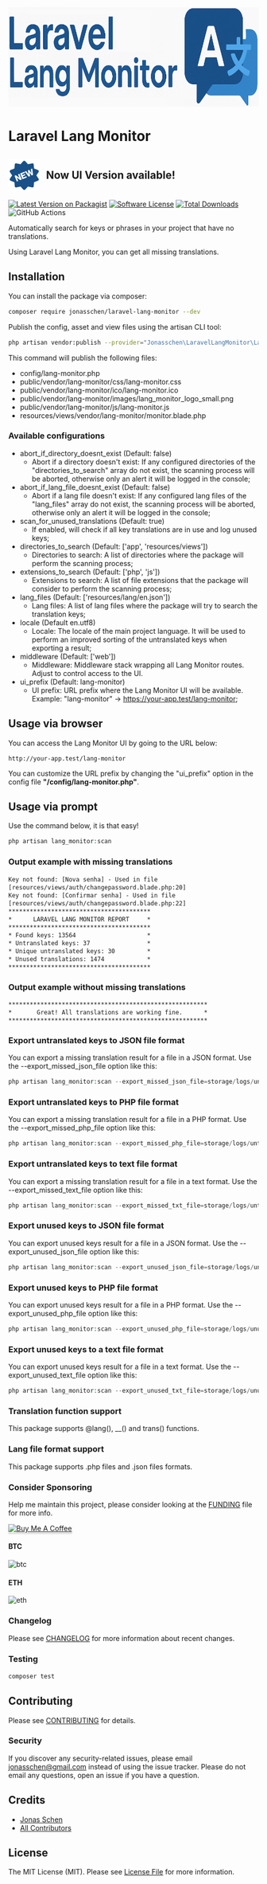 <p align="center">
    <img src="assets/lang_monitor_logo.png" alt="Logo" height="200"/>
</p>

# Laravel Lang Monitor
<h2 style="display: flex; align-items: center; gap: 12px;">
    <img src="assets/new.svg" alt="New" /> 
    <span>Now UI Version available!</span>
</h2>

[![Latest Version on Packagist](https://img.shields.io/packagist/v/jonasschen/laravel-lang-monitor.svg?style=flat-square)](https://packagist.org/packages/jonasschen/laravel-lang-monitor)
[![Software License](https://img.shields.io/badge/license-MIT-brightgreen.svg?style=flat-square)](LICENSE.md)
[![Total Downloads](https://img.shields.io/packagist/dt/jonasschen/laravel-lang-monitor.svg?style=flat-square)](https://packagist.org/packages/jonasschen/laravel-lang-monitor)
![GitHub Actions](https://github.com/jonasschen/laravel-lang-monitor/actions/workflows/main.yml/badge.svg)

Automatically search for keys or phrases in your project that have no translations.

Using Laravel Lang Monitor, you can get all missing translations.
## Installation

You can install the package via composer:
```bash
composer require jonasschen/laravel-lang-monitor --dev
```

Publish the config, asset and view files using the artisan CLI tool:
```bash
php artisan vendor:publish --provider="Jonasschen\LaravelLangMonitor\LaravelLangMonitorServiceProvider"
```
This command will publish the following files:
- config/lang-monitor.php
- public/vendor/lang-monitor/css/lang-monitor.css
- public/vendor/lang-monitor/ico/lang-monitor.ico
- public/vendor/lang-monitor/images/lang_monitor_logo_small.png
- public/vendor/lang-monitor/js/lang-monitor.js
- resources/views/vendor/lang-monitor/monitor.blade.php

### Available configurations
- abort_if_directory_doesnt_exist (Default: false)
    - Abort if a directory doesn't exist: If any configured directories of the "directories_to_search" array do not exist, the scanning process will be aborted, otherwise only an alert it will be logged in the console; 
- abort_if_lang_file_doesnt_exist (Default: false)
    - Abort if a lang file doesn't exist: If any configured lang files of the "lang_files" array do not exist, the scanning process will be aborted, otherwise only an alert it will be logged in the console;
- scan_for_unused_translations (Default: true)
    - If enabled, will check if all key translations are in use and log unused keys;
- directories_to_search (Default: ['app', 'resources/views'])
    - Directories to search: A list of directories where the package will perform the scanning process;
- extensions_to_search (Default: ['php', 'js'])
    - Extensions to search: A list of file extensions that the package will consider to perform the scanning process;
- lang_files (Default: ['resources/lang/en.json'])
    - Lang files: A list of lang files where the package will try to search the translation keys;
- locale (Default en.utf8)
    - Locale: The locale of the main project language. It will be used to perform an improved sorting of the untranslated keys when exporting a result;
- middleware (Default: ['web'])
    - Middleware: Middleware stack wrapping all Lang Monitor routes. Adjust to control access to the UI.
- ui_prefix (Default: lang-monitor)
    - UI prefix: URL prefix where the Lang Monitor UI will be available. Example: "lang-monitor" → https://your-app.test/lang-monitor;

## Usage via browser
You can access the Lang Monitor UI by going to the URL below:
```
http://your-app.test/lang-monitor
```
You can customize the URL prefix by changing the "ui_prefix" option in the config file **"/config/lang-monitor.php"**.

## Usage via prompt
Use the command below, it is that easy!
```php
php artisan lang_monitor:scan
```

### Output example with missing translations
```
Key not found: [Nova senha] - Used in file [resources/views/auth/changepassword.blade.php:20]
Key not found: [Confirmar senha] - Used in file [resources/views/auth/changepassword.blade.php:22]
****************************************
*      LARAVEL LANG MONITOR REPORT     *
****************************************
* Found keys: 13564                    *
* Untranslated keys: 37                *
* Unique untranslated keys: 30         *
* Unused translations: 1474            *
****************************************

```

### Output example without missing translations
```
********************************************************
*       Great! All translations are working fine.      *
********************************************************
```

### Export untranslated keys to JSON file format
You can export a missing translation result for a file in a JSON format. Use the --export_missed_json_file option like this:
```php
php artisan lang_monitor:scan --export_missed_json_file=storage/logs/untranslateds.json
```

### Export untranslated keys to PHP file format
You can export a missing translation result for a file in a PHP format. Use the --export_missed_php_file option like this:
```php
php artisan lang_monitor:scan --export_missed_php_file=storage/logs/untranslateds.php
```

### Export untranslated keys to text file format
You can export a missing translation result for a file in a text format. Use the --export_missed_text_file option like this:
```php
php artisan lang_monitor:scan --export_missed_txt_file=storage/logs/untranslateds.txt
```

### Export unused keys to JSON file format
You can export unused keys result for a file in a JSON format. Use the --export_unused_json_file option like this:
```php
php artisan lang_monitor:scan --export_unused_json_file=storage/logs/unuseds.json
```

### Export unused keys to PHP file format
You can export unused keys result for a file in a PHP format. Use the --export_unused_php_file option like this:
```php
php artisan lang_monitor:scan --export_unused_php_file=storage/logs/unuseds.php
```

### Export unused keys to a text file format
You can export unused keys result for a file in a text format. Use the --export_unused_text_file option like this:
```php
php artisan lang_monitor:scan --export_unused_txt_file=storage/logs/unuseds.txt
```

### Translation function support
This package supports @lang(), __() and trans() functions.

### Lang file format support
This package supports .php files and .json files formats.

### Consider Sponsoring
Help me maintain this project, please consider looking at the [FUNDING](./.github/FUNDING.yml) file for more info.

<a href="https://bmc.link/jonasschen" target="_blank"><img src="https://www.buymeacoffee.com/assets/img/custom_images/orange_img.png" alt="Buy Me A Coffee" style="height: 41px !important;width: 174px !important;box-shadow: 0px 3px 2px 0px rgba(190, 190, 190, 0.5) !important;-webkit-box-shadow: 0px 3px 2px 0px rgba(190, 190, 190, 0.5) !important;" ></a>

#### BTC
![btc](https://github.com/jonasschen/laravel-lang-monitor/assets/31046817/2f69a4aa-4ee2-442e-aa1f-4a1c0cde217c)

#### ETH
![eth](https://github.com/jonasschen/laravel-lang-monitor/assets/31046817/41ca0d2f-e120-4733-a96b-ff7a34e1e4de)

### Changelog
Please see [CHANGELOG](CHANGELOG.md) for more information about recent changes.

### Testing
```bash
composer test
```

## Contributing
Please see [CONTRIBUTING](CONTRIBUTING.md) for details.

### Security
If you discover any security-related issues, please email jonasschen@gmail.com instead of using the issue tracker. Please do not email any questions, open an issue if you have a question.

## Credits
-   [Jonas Schen](https://github.com/jonasschen)
-   [All Contributors](../../contributors)

## License
The MIT License (MIT). Please see [License File](LICENSE) for more information.
